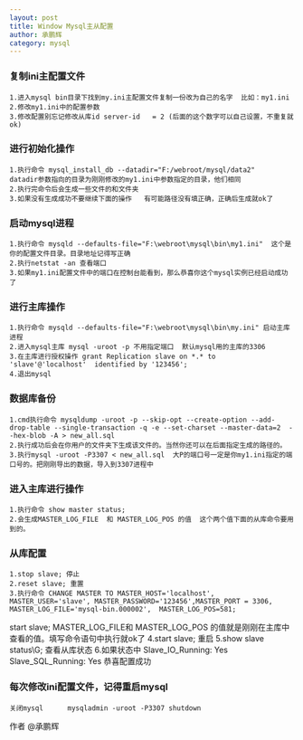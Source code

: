 ```yaml
---
layout: post
title: Window Mysql主从配置
author: 承鹏辉
category: mysql
---
```

### 复制ini主配置文件
	1.进入mysql bin目录下找到my.ini主配置文件复制一份改为自己的名字  比如：my1.ini
    2.修改my1.ini中的配置参数
    3.修改配置别忘记修改从库id server-id	= 2 (后面的这个数字可以自己设置，不重复就ok)

### 进行初始化操作
	1.执行命令 mysql_install_db --datadir="F:/webroot/mysql/data2"   datadir参数指向的目录为刚刚修改的my1.ini中参数指定的目录，他们相同
    2.执行完命令后会生成一些文件的和文件夹
    3.如果没有生成成功不要继续下面的操作   有可能路径没有填正确，正确后生成就ok了

### 启动mysql进程
	1.执行命令 mysqld --defaults-file="F:\webroot\mysql\bin\my1.ini"  这个是你的配置文件目录。目录地址记得写正确
    2.执行netstat -an 查看端口
    3.如果my1.ini配置文件中的端口在控制台能看到，那么恭喜你这个mysql实例已经启动成功了

### 进行主库操作
	1.执行命令 mysqld --defaults-file="F:\webroot\mysql\bin\my.ini" 启动主库进程
	2.进入mysql主库 mysql -uroot -p 不用指定端口  默认mysql用的主库的3306
	3.在主库进行授权操作 grant Replication slave on *.* to 'slave'@'localhost'  identified by '123456';
	4.退出mysql

### 数据库备份
	1.cmd执行命令 mysqldump -uroot -p --skip-opt --create-option --add-drop-table --single-transaction -q -e --set-charset --master-data=2  --hex-blob -A > new_all.sql
	2.执行成功后会在你用户的文件夹下生成该文件的。当然你还可以在后面指定生成的路径的。
	3.执行mysql -uroot -P3307 < new_all.sql  大P的端口号一定是你my1.ini指定的端口号的。把刚刚导出的数据，导入到3307进程中

### 进入主库进行操作
	1.执行命令 show master status; 
	2.会生成MASTER_LOG_FILE  和 MASTER_LOG_POS 的值  这个两个值下面的从库命令要用到的。

### 从库配置
	1.stop slave; 停止
	2.reset slave; 重置
	3.执行命令 CHANGE MASTER TO MASTER_HOST='localhost', MASTER_USER='slave', MASTER_PASSWORD='123456',MASTER_PORT = 3306, MASTER_LOG_FILE='mysql-bin.000002',  MASTER_LOG_POS=581;
start slave;   MASTER_LOG_FILE和 MASTER_LOG_POS 的值就是刚刚在主库中查看的值。填写命令语句中执行就ok了
	4.start slave; 重启
	5.show slave status\G; 查看从库状态
	6.如果状态中	Slave_IO_Running: Yes
					Slave_SQL_Running: Yes
	恭喜配置成功
	
### 每次修改ini配置文件，记得重启mysql
	
	关闭mysql      mysqladmin -uroot -P3307 shutdown
	
	

 
作者
@承鹏辉
